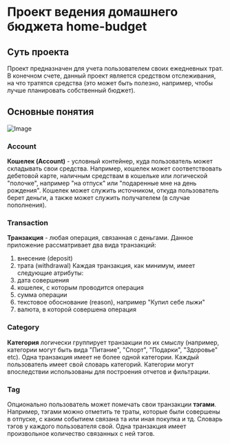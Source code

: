 # Проект ведения домашнего бюджета home-budget
## Суть проекта
Проект предназначен для учета пользователем своих ежедневных трат. В конечном счете, данный проект является средством отслеживания, на что тратятся средства (это может быть полезно, например, чтобы лучше планировать собственный бюджет).
## Основные понятия
![Image](doc/classes.png)
### Account
**Кошелек (Account)** - условный контейнер, куда пользователь может складывать свои средства. Например, кошелек может соответствовать дебетовой карте, наличным средствам в кошельке или логической "полочке", например "на отпуск" или "подаренные мне на день рождения".
Кошелек может служить источником, откуда пользователь берет деньги, а также может служить получателем (в случае пополнения).
### Transaction
**Транзакция** - любая операция, связанная с деньгами. Данное приложение рассматривает два вида транзакций:
1. внесение (deposit)
2. трата (withdrawal)
 Каждая транзакция, как минимум, имеет следующие атрибуты:
1. дата совершения
2. кошелек, с которым проводится операция
3. сумма операции
4. текстовое обоснование (reason), например "Купил себе лыжи"
5. валюта, в которой совершена операция 
### Category
**Категория** логически группирует транзакции по их смыслу (например, категории могут быть вида "Питание", "Спорт", "Подарки", "Здоровье" etc).
Одна транзакция имеет не более одной категории. Каждый пользователь имеет свой словарь категорий. Категории могут впоследствии использованы для построения отчетов и фильтрации.
### Tag
Опционально пользователь может помечать свои транзакции **тэгами**. Например, тэгами можно отметить те траты, которые были совершены в отпуске, с каким событием связана та или иная покупка и тд.
Словарь тэгов у каждого пользователя свой. Одна транзакция имеет произвольное количество связанных с ней тэгов.